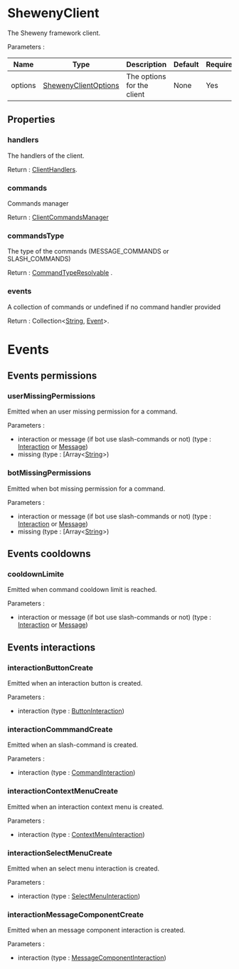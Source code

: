 # ShewenyClient

The Sheweny framework client.

Parameters :

| Name    | Type                                                       | Description                | Default | Required |
| ------- | ---------------------------------------------------------- | -------------------------- | ------- | -------- |
| options | [ShewenyClientOptions](../typedef/ShewenyClientOptions.md) | The options for the client | None    | Yes      |

## Properties

### handlers

The handlers of the client.

Return : [ClientHandlers](../typedef/ClientHandlers.md).

### commands

Commands manager

Return : [ClientCommandsManager](../typedef/ClientCommandsManager.md)

### commandsType

The type of the commands (MESSAGE_COMMANDS or SLASH_COMMANDS)

Return : [CommandTypeResolvable](../typedef/CommandTypeResolvable.md) .

### events

A collection of commands or undefined if no command handler provided

Return : Collection\<[String](https://developer.mozilla.org/en-US/docs/Web/JavaScript/Reference/Global_Objects/String), [Event](./Event.md)>.

# Events

## Events permissions

### userMissingPermissions

Emitted when an user missing permission for a command.

Parameters :

- interaction or message (if bot use slash-commands or not) (type : [Interaction](https://discord.js.org/#/docs/main/stable/class/Interaction) or [Message](https://discord.js.org/#/docs/main/stable/class/Message))
- missing (type : [Array\<[String](https://developer.mozilla.org/en-US/docs/Web/JavaScript/Reference/Global_Objects/String)>)

### botMissingPermissions

Emitted when bot missing permission for a command.

Parameters :

- interaction or message (if bot use slash-commands or not) (type : [Interaction](https://discord.js.org/#/docs/main/stable/class/Interaction) or [Message](https://discord.js.org/#/docs/main/stable/class/Message))
- missing (type : [Array\<[String](https://developer.mozilla.org/en-US/docs/Web/JavaScript/Reference/Global_Objects/String)>)

## Events cooldowns

### cooldownLimite

Emitted when command cooldown limit is reached.

Parameters :

- interaction or message (if bot use slash-commands or not) (type : [Interaction](https://discord.js.org/#/docs/main/stable/class/Interaction) or [Message](https://discord.js.org/#/docs/main/stable/class/Message))

## Events interactions

### interactionButtonCreate

Emitted when an interaction button is created.

Parameters :

- interaction (type : [ButtonInteraction](https://discord.js.org/#/docs/main/stable/class/ButtonInteraction))

### interactionCommmandCreate

Emitted when an slash-command is created.

Parameters :

- interaction (type : [CommandInteraction](https://discord.js.org/#/docs/main/stable/class/CommandInteraction))

### interactionContextMenuCreate

Emitted when an interaction context menu is created.

Parameters :

- interaction (type : [ContextMenuInteraction](https://discord.js.org/#/docs/main/stable/class/ContextMenuInteraction))

### interactionSelectMenuCreate

Emitted when an select menu interaction is created.

Parameters :

- interaction (type : [SelectMenuInteraction](https://discord.js.org/#/docs/main/stable/class/SelectMenuInteraction))

### interactionMessageComponentCreate

Emitted when an message component interaction is created.

Parameters :

- interaction (type : [MessageComponentInteraction](https://discord.js.org/#/docs/main/stable/class/MessageComponentInteraction))
